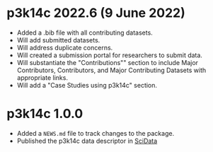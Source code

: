 
# p3k14c 2022.6 (9 June 2022)
* Added a .bib file with all contributing datasets.
* Will add submitted datasets.
* Will address duplicate concerns.
* Will created a submission portal for researchers to submit data.
* Will substantiate the "Contributions"" section to include Major Contributors, Contributors, and Major Contributing Datasets with appropriate links.
* Will add a "Case Studies using p3k14c" section.

# p3k14c 1.0.0
* Added a `NEWS.md` file to track changes to the package.
* Published the p3k14c data descriptor in [SciData](https://www.nature.com/articles/s41597-022-01118-7)

